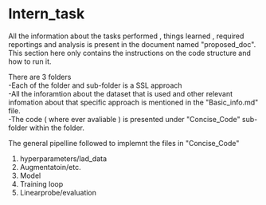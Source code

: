 # Intern_task
All the information about the tasks performed , things learned , required reportings and analysis is present in the document named "proposed_doc".  
This section here only contains the instructions on the code structure and how to run it.  

There are 3 folders  
-Each of the folder and sub-folder is a SSL approach   
-All the inforamtion about the dataset that is used and other relevant infomation about that specific approach is mentioned in the "Basic_info.md" file.  
-The code ( where ever avaliable ) is presented under "Concise_Code" sub-folder within the folder.  

The general pipelline followed to implemnt the files in "Concise_Code"  
1. hyperparameters/lad_data  
2. Augmentatoin/etc.  
3. Model
4. Training loop
5. Linearprobe/evaluation

